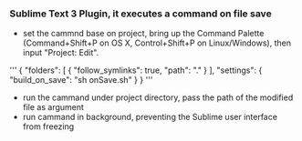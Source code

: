 ### Sublime Text 3 Plugin, it executes a command on file save

* set the cammnd base on project, bring up the Command Palette (Command+Shift+P on OS X, Control+Shift+P on Linux/Windows), then input "Project: Edit".

'''
{
    "folders":
    [
        {
            "follow_symlinks": true,
            "path": "."
        }
    ],
    "settings":
    {
        "build_on_save": "sh onSave.sh"
    }
}
'''

* run the cammand under project directory, pass the path of the modified file as argument
* run cammand in background, preventing the Sublime user interface from freezing

